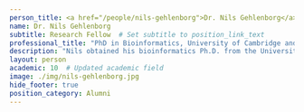 ```yaml
---
person_title: <a href="/people/nils-gehlenborg">Dr. Nils Gehlenborg</a>
name: Dr. Nils Gehlenborg
subtitle: Research Fellow  # Set subtitle to position_link_text
professional_title: "PhD in Bioinformatics, University of Cambridge and European Bioinformatics Institute, Postdoctoral Fellow (2010-2015), Assistant Professor at Department of Biomedical Informatics, Harvard Medical School"
description: "Nils obtained his bioinformatics Ph.D. from the University of Cambridge and the European Bioinformatics Institute (EMBL-EBI). Nils is interested in visualization of large data sets, with applications in cancer genomics."
layout: person
academic: 10  # Updated academic field
image: ./img/nils-gehlenborg.jpg
hide_footer: true
position_category: Alumni
---
```

